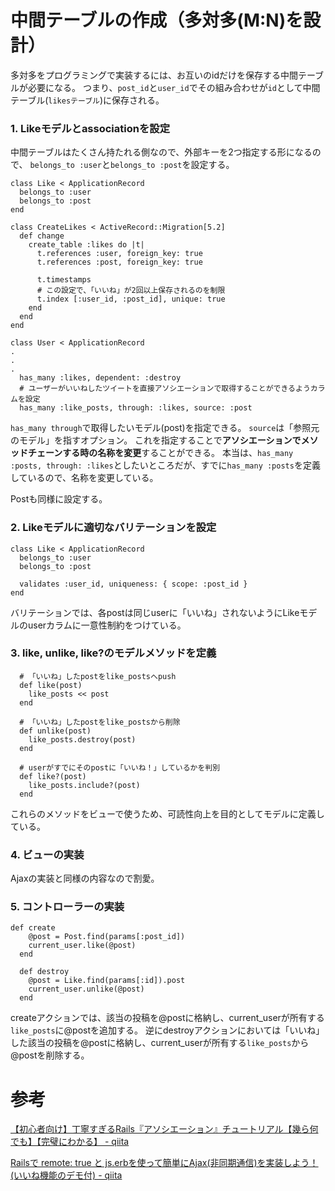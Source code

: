 # 中間テーブルの作成（多対多(M:N)を設計）
多対多をプログラミングで実装するには、お互いのidだけを保存する中間テーブルが必要になる。
つまり、`post_id`と`user_id`でその組み合わせが`id`として中間テーブル(`likesテーブル`)に保存される。

### 1.  Likeモデルとassociationを設定
中間テーブルはたくさん持たれる側なので、外部キーを2つ指定する形になるので、
`belongs_to :user`と`belongs_to :post`を設定する。
```
class Like < ApplicationRecord
  belongs_to :user
  belongs_to :post
end
```

```
class CreateLikes < ActiveRecord::Migration[5.2]
  def change
    create_table :likes do |t|
      t.references :user, foreign_key: true
      t.references :post, foreign_key: true

      t.timestamps
      # この設定で、「いいね」が2回以上保存されるのを制限
      t.index [:user_id, :post_id], unique: true
    end
  end
end
```
```
class User < ApplicationRecord
.
.
.
  has_many :likes, dependent: :destroy
  # ユーザーがいいねしたツイートを直接アソシエーションで取得することができるようカラムを設定
  has_many :like_posts, through: :likes, source: :post
```
`has_many through`で取得したいモデル(post)を指定できる。
`source`は「参照元のモデル」を指すオプション。
これを指定することで**アソシエーションでメソッドチェーンする時の名称を変更**することができる。
本当は、`has_many :posts, through: :likes`としたいところだが、すでに`has_many :posts`を定義しているので、名称を変更している。

Postも同様に設定する。

### 2. Likeモデルに適切なバリテーションを設定
```
class Like < ApplicationRecord
  belongs_to :user
  belongs_to :post
  
  validates :user_id, uniqueness: { scope: :post_id }
end
```

バリテーションでは、各postは同じuserに「いいね」されないようにLikeモデルのuserカラムに一意性制約をつけている。

### 3. like, unlike, like?のモデルメソッドを定義
```
  # 「いいね」したpostをlike_postsへpush
  def like(post)
    like_posts << post
  end
  
  # 「いいね」したpostをlike_postsから削除
  def unlike(post)
    like_posts.destroy(post)
  end

  # userがすでにそのpostに「いいね！」しているかを判別
  def like?(post)
    like_posts.include?(post)
  end
```
これらのメソッドをビューで使うため、可読性向上を目的としてモデルに定義している。

### 4. ビューの実装
Ajaxの実装と同様の内容なので割愛。

### 5. コントローラーの実装
```
def create
    @post = Post.find(params[:post_id])
    current_user.like(@post)
  end

  def destroy
    @post = Like.find(params[:id]).post
    current_user.unlike(@post)
  end
```
createアクションでは、該当の投稿を@postに格納し、current_userが所有する`like_posts`に@postを追加する。
逆にdestroyアクションにおいては「いいね」した該当の投稿を@postに格納し、current_userが所有する`like_posts`から@postを削除する。

# 参考

[【初心者向け】丁寧すぎるRails『アソシエーション』チュートリアル【幾ら何でも】【完璧にわかる】 - qiita](https://qiita.com/kazukimatsumoto/items/14bdff681ec5ddac26d1)

[Railsで remote: true と js.erbを使って簡単にAjax(非同期通信)を実装しよう！(いいね機能のデモ付) - qiita](https://qiita.com/motoki0208/items/45211df065e0c037d032)